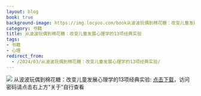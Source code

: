 ```yaml
---
layout: blog
book: true
background-image: https://img.locyoo.com/book从波波玩偶到棉花糖：改变儿童发展心理学的13项经典实验.jpg
category: 书籍
title: 从波波玩偶到棉花糖：改变儿童发展心理学的13项经典实验
tags:
- 书籍
- 心理
redirect_from:
  - /2024/03/从波波玩偶到棉花糖：改变儿童发展心理学的13项经典实验/
---
```

![](https://img.locyoo.com/book从波波玩偶到棉花糖：改变儿童发展心理学的13项经典实验.jpg)
从波波玩偶到棉花糖：改变儿童发展心理学的13项经典实验: <a name = "ref1" href="https://url18.ctfile.com/f/50983618-1353910789-12bc11?p=3619">点击下载</a>，访问密码请点击右上方“关于”自行查看